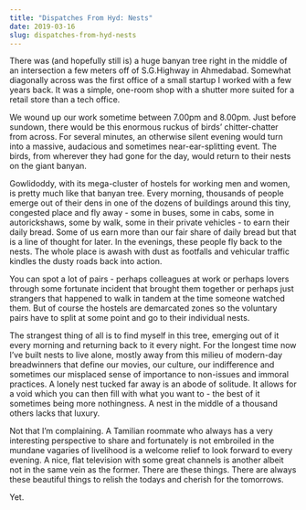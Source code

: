 ```yaml
---
title: "Dispatches From Hyd: Nests"
date: 2019-03-16
slug: dispatches-from-hyd-nests
---
```


There was (and hopefully still is) a huge banyan tree right in the middle of an
intersection a few meters off of S.G.Highway in Ahmedabad. Somewhat diagonally
across was the first office of a small startup I worked with a few years back.
It was a simple, one-room shop with a shutter more suited for a retail store
than a tech office.

We wound up our work sometime between 7.00pm and 8.00pm. Just before sundown,
there would be this enormous ruckus of birds’ chitter-chatter from across. For
several minutes, an otherwise silent evening would turn into a massive,
audacious and sometimes near-ear-splitting event. The birds, from wherever they
had gone for the day, would return to their nests on the giant banyan.

Gowlidoddy, with its mega-cluster of hostels for working men and women, is
pretty much like that banyan tree. Every morning, thousands of people emerge out
of their dens in one of the dozens of buildings around this tiny, congested
place and fly away - some in buses, some in cabs, some in autorickshaws, some by
walk, some in their private vehicles - to earn their daily bread. Some of us
earn more than our fair share of daily bread but that is a line of thought for
later. In the evenings, these people fly back to the nests. The whole place is
awash with dust as footfalls and vehicular traffic kindles the dusty roads back
into action.

You can spot a lot of pairs - perhaps colleagues at work or perhaps lovers
through some fortunate incident that brought them together or perhaps just
strangers that happened to walk in tandem at the time someone watched them. But
of course the hostels are demarcated zones so the voluntary pairs have to split
at some point and go to their individual nests.

The strangest thing of all is to find myself in this tree, emerging out of it
every morning and returning back to it every night. For the longest time now
I’ve built nests to live alone, mostly away from this milieu of modern-day
breadwinners that define our movies, our culture, our indifference and sometimes
our misplaced sense of importance to non-issues and immoral practices. A lonely
nest tucked far away is an abode of solitude. It allows for a void which you can
then fill with what you want to - the best of it sometimes being more
nothingness. A nest in the middle of a thousand others lacks that luxury.

Not that I’m complaining. A Tamilian roommate who always has a very interesting
perspective to share and fortunately is not embroiled in the mundane vagaries of
livelihood is a welcome relief to look forward to every evening. A nice, flat
television with some great channels is another albeit not in the same vein as
the former. There are these things. There are always these beautiful things to
relish the todays and cherish for the tomorrows.

Yet.
